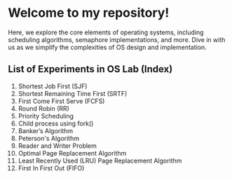 <h1>Welcome to my repository!</h1>
<p>Here, we explore the core elements of operating systems, including scheduling algorithms, semaphore implementations, and more. Dive in with us as we simplify the complexities of OS design and implementation.</p>

<h2>List of Experiments in OS Lab (Index)</h2>
<ol>
  <li>Shortest Job First (SJF)</li>
  <li>Shortest Remaining Time First (SRTF)</li>
  <li>First Come First Serve (FCFS)</li>
  <li>Round Robin (RR)</li>
  <li>Priority Scheduling</li>
  <li>Child process using fork()</li>
  <li>Banker’s Algorithm</li>
  <li>Peterson's Algorithm</li>
  <li>Reader and Writer Problem</li>
  <li>Optimal Page Replacement Algorithm</li>
  <li>Least Recently Used (LRU) Page Replacement Algorithm</li>
  <li>First In First Out (FIFO)</li>
</ol>

